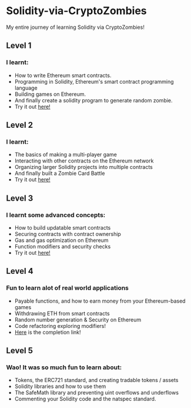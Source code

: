 # Solidity-via-CryptoZombies
My entire journey of learning Solidity via CryptoZombies!

## Level 1
### I learnt:
* How to write Ethereum smart contracts.
* Programming in Solidity, Ethereum's smart contract programming language
* Building games on Ethereum.
* And finally create a solidity program to generate random zombie. 
* Try it out [here!](https://share.cryptozombies.io/en/lesson/1/share/hybrid?id=Y3p8NTM5NTY1)


## Level 2
### I learnt:
* The basics of making a multi-player game
* Interacting with other contracts on the Ethereum network
* Organizing larger Solidity projects into multiple contracts
* And finally built a Zombie Card Battle  
* Try it out [here!](https://share.cryptozombies.io/en/lesson/2/share/hybrid?id=Y3p8NTM5NTY1)


## Level 3
### I learnt some advanced concepts:
* How to build updatable smart contracts
* Securing contracts with contract ownership
* Gas and gas optimization on Ethereum
* Function modifiers and security checks  
* Try it out [here!](https://share.cryptozombies.io/en/lesson/3/share/hybrid?id=Y3p8NTM5NTY1)


## Level 4
### Fun to learn alot of real world applications
* Payable functions, and how to earn money from your Ethereum-based games
* Withdrawing ETH from smart contracts
* Random number generation & Security on Ethereum
* Code refactoring exploring modifiers!
* [Here](https://share.cryptozombies.io/en/lesson/4/share/hybrid?id=WyJjenw1Mzk1NjUiLDIsMTRd) is the completion link!

## Level 5
### Wao! It was so much fun to learn about:
* Tokens, the ERC721 standard, and creating tradable tokens / assets
* Solidity libraries and how to use them
* The SafeMath library and preventing uint overflows and underflows
* Commenting your Solidity code and the natspec standard.
